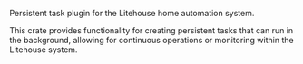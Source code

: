<!-- cargo-rdme start -->

Persistent task plugin for the Litehouse home automation system.

This crate provides functionality for creating persistent tasks that can run in the background,
allowing for continuous operations or monitoring within the Litehouse system.

<!-- cargo-rdme end -->
